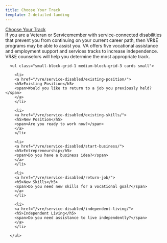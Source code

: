 ```yaml
---
title: Choose Your Track
template: 2-detailed-landing
---
```


<div class="main" role="main" markdown="0">

<div class="action-bar">
  <div class="row">
    <div class="small-12 columns">
      <a class="usa-button-primary va-button-primary" href="/vre/service-disabled/">Choose Your Track</a>
    </div>
  </div>
</div>

<div class="section one" markdown="0">



<div class="primary" markdown="0">
  <div class="row" markdown="0">
    <div class="small-12 columns" markdown="0">
      <div markdown="0">
      If you are a Veteran or Servicemember with service-connected disabilities that prevent you from continuing on your current career path, then VR&E programs may be able to assist you. VA offers five vocational assistance and employment support and services tracks to increase independence. VR&E counselors will help you determine the most appropriate track.
      </div>
    </div>
  </div>
</div>

<div class="navigation" markdown="0">
  <div class="row" markdown="0">
    <div class="small-12 columns" markdown="0">

      <ul class="small-block-grid-1 medium-block-grid-3 cards small">

        <li>
        <a href="/vre/service-disabled/existing-position/">
        <h5>Existing Position</h5>
        <span>Would you like to return to a job you previously held?</span>
        </a>
        </li>

        <li>
        <a href="/vre/service-disabled/existing-skills/">
        <h5>New Position</h5>
        <span>Are you ready to work now?</span>
        </a>
        </li>

        <li>
        <a href="/vre/service-disabled/start-business/">
        <h5>Entrepreneurship</h5>
        <span>Do you have a business idea?</span>
        </a>
        </li>

        <li>
        <a href="/vre/service-disabled/return-job/">
        <h5>New Skills</h5>
        <span>Do you need new skills for a vocational goal?</span>
        </a>
        </li>

        <li>
        <a href="/vre/service-disabled/independent-living/">
        <h5>Independent Living</h5>
        <span>Do you need assistance to live independently?</span>
        </a>
        </li>

      </ul>
  </div>
</div>
</div>

</div>
